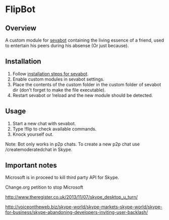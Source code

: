# FlipBot

## Overview

A custom module for [sevabot](https://github.com/opensourcehacker/sevabot) containing the living essence of a friend,
used to entertain his peers during his absense (Or just because).

## Installation

1. Follow [installation steps for sevabot](https://github.com/opensourcehacker/sevabot#installation-and-supported-operating-systems).
2. Enable custom modules in sevabot settings.
3. Place the contents of the custom folder in the custom folder of sevabot dir (don't forget to make the file executable).
4. Restart sevabot or !reload and the new module should be detected.

## Usage

1. Start a new chat with sevabot.
2. Type !flip to check available commands.
3. Knock yourself out.

Note: Bot only works in p2p chats. To create a new p2p chat use /createmoderatedchat in Skype.

## Important notes

Microsoft is in proceed to kill third party API for Skype.

Change.org petition to stop Microsoft

http://www.theregister.co.uk/2013/11/07/skype_desktop_u_turn/

http://voiceontheweb.biz/skype-world/skype-markets-skype-world/skype-for-business/skype-abandoning-developers-inviting-user-backlash/
